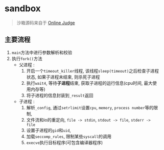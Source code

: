 # sandbox

> 沙箱源码来自于 [Online Judge](https://github.com/QingdaoU/OnlineJudge)



## 主要流程

1. `main`方法中进行参数解析和校验
2. 执行`fork()`方法
    * 父进程 :
        1. 开启一个`timeout_killer`线程, 该线程`sleep(timeout)`之后检查子进程状态, 如果子进程未结束, 则杀死子进程
        2. 执行`wait4`, 等待**子进程**结束, 获取子进程的运行信息(cpu时间, 最大使用内存等)
        3. 将子进程的信息封装到`_result`返回
    * 子进程 : 
        1. 解析`_config`, 通过`setrlimit`设置`cpu`, `memory`, `process number`等的限制, 
        2. 文件流和io的重定向, `file -> stdin`,  `stdout -> file`, `stderr -> file`
        3. 设置子进程的`gid`和`uid`, 
        4. 加载`seccomp_rules`, 限制某些`syscall`的调用
        5. `execve`执行目标程序(可包含编译器程序)